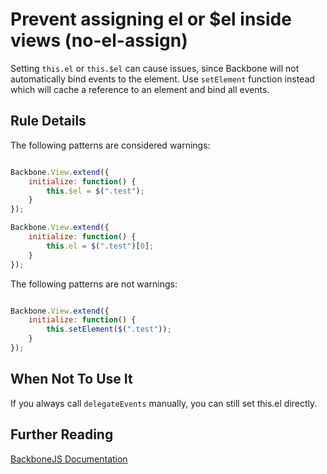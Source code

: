 # Prevent assigning el or $el inside views (no-el-assign)

Setting `this.el` or `this.$el` can cause issues, since Backbone will not automatically bind events to the element. Use `setElement` function instead which will cache a reference to an element and bind all events.

## Rule Details

The following patterns are considered warnings:

```js

Backbone.View.extend({
    initialize: function() {
        this.$el = $(".test");
    }
});

Backbone.View.extend({
    initialize: function() {
        this.el = $(".test")[0];
    }
});

```

The following patterns are not warnings:

```js

Backbone.View.extend({
    initialize: function() {
        this.setElement($(".test"));
    }
});

```

## When Not To Use It

If you always call `delegateEvents` manually, you can still set this.el directly.

## Further Reading

[BackboneJS Documentation](http://backbonejs.org/#View-setElement)
